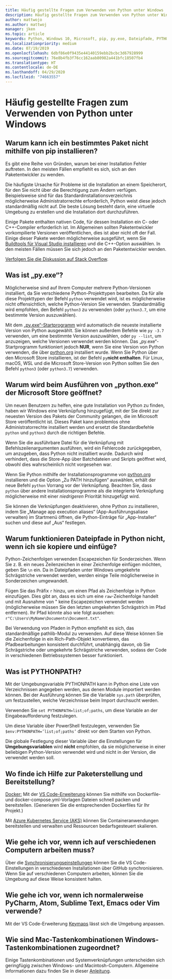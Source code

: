 ```yaml
---
title: Häufig gestellte Fragen zum Verwenden von Python unter Windows
description: Häufig gestellte Fragen zum Verwenden von Python unter Windows
author: mattwojo
ms.author: mattwoj
manager: jken
ms.topic: article
keywords: Python, Windows 10, Microsoft, pip, py.exe, Dateipfade, PYTHONPATH, Python-Entwicklung, Python-Paketerstellung
ms.localizationpriority: medium
ms.date: 07/19/2019
ms.openlocfilehash: 6dbf86e0f9435e44140159ebb2bcbc3d67928999
ms.sourcegitcommit: 76e8b4fb3f76cc162aab80982a441bfc18507fb4
ms.translationtype: HT
ms.contentlocale: de-DE
ms.lasthandoff: 04/29/2020
ms.locfileid: "74663557"
---
```

# <a name="frequently-asked-questions-about-using-python-on-windows"></a>Häufig gestellte Fragen zum Verwenden von Python unter Windows

## <a name="why-cant-i-pip-install-a-certain-package"></a>Warum kann ich ein bestimmtes Paket nicht mithilfe von pip installieren?

Es gibt eine Reihe von Gründen, warum bei einer Installation Fehler auftreten. In den meisten Fällen empfiehlt es sich, sich an den Paketentwickler zu wenden.

Die häufigste Ursache für Probleme ist die Installation an einem Speicherort, für den Sie nicht über die Berechtigung zum Ändern verfügen. Beispielsweise sind für das Standardinstallationsverzeichnis möglicherweise Administratorrechte erforderlich, Python weist diese jedoch standardmäßig nicht auf. Die beste Lösung besteht darin, eine virtuelle Umgebung zu erstellen und die Installation dort durchzuführen.

Einige Pakete enthalten nativen Code, für dessen Installation ein C- oder C++-Compiler erforderlich ist. Im Allgemeinen sollten Paketentwickler vorkompilierte Versionen veröffentlichen, dies ist aber nicht oft der Fall. Einige dieser Pakete werden möglicherweise ausgeführt, wenn Sie [Buildtools für Visual Studio installieren](https://visualstudio.microsoft.com/downloads/#build-tools-for-visual-studio-2019) und die C++-Option auswählen. In den meisten Fällen müssen Sie sich jedoch an den Paketentwickler wenden.

[Verfolgen Sie die Diskussion auf Stack Overflow](https://stackoverflow.com/questions/4750806/how-do-i-install-pip-on-windows/12476379).

## <a name="what-is-pyexe"></a>Was ist „py.exe“?

Möglicherweise sind auf Ihrem Computer mehrere Python-Versionen installiert, da Sie verschiedene Python-Projekttypen bearbeiten. Da für alle diese Projekttypen der Befehl `python` verwendet wird, ist es möglicherweise nicht offensichtlich, welche Python-Version Sie verwenden. Standardmäßig wird empfohlen, den Befehl `python3` zu verwenden (oder `python3.7`, um eine bestimmte Version auszuwählen).

Mit dem [„py.exe“-Startprogramm](https://docs.python.org/3/using/windows.html#launcher) wird automatisch die neueste installierte Version von Python ausgewählt. Sie können außerdem Befehle wie `py -3.7` verwenden, um eine bestimmte Version auszuwählen, oder `py --list`, um anzuzeigen, welche Versionen verwendet werden können. Das „py.exe“-Startprogramm funktioniert jedoch **NUR**, wenn Sie eine Version von Python verwenden, die über [python.org](https://www.python.org/downloads/windows/) installiert wurde. Wenn Sie Python über den Microsoft Store installieren, ist der Befehl `py`**nicht enthalten**. Für Linux, macOS, WSL und die Microsoft Store-Version von Python sollten Sie den Befehl `python3` (oder `python3.7`) verwenden.

## <a name="why-does-running-pythonexe-open-the-microsoft-store"></a>Warum wird beim Ausführen von „python.exe“ der Microsoft Store geöffnet?

Um neuen Benutzern zu helfen, eine gute Installation von Python zu finden, haben wir Windows eine Verknüpfung hinzugefügt, mit der Sie direkt zur neuesten Version des Pakets der Community gelangen, die im Microsoft Store veröffentlicht ist. Dieses Paket kann problemlos ohne Administratorrechte installiert werden und ersetzt die Standardbefehle `python` und `python3` durch die richtigen Befehle.

Wenn Sie die ausführbare Datei für die Verknüpfung mit Befehlszeilenargumenten ausführen, wird ein Fehlercode zurückgegeben, um anzugeben, dass Python nicht installiert wurde. Dadurch wird verhindert, dass die Store-App über Batchdateien und Skripts geöffnet wird, obwohl dies wahrscheinlich nicht vorgesehen war.

Wenn Sie Python mithilfe der Installationsprogramme von [python.org](https://www.python.org/downloads/windows/) installieren und die Option „Zu PATH hinzufügen“ auswählen, erhält der neue Befehl `python` Vorrang vor der Verknüpfung. Beachten Sie, dass `python` über andere Installationsprogramme als die integrierte Verknüpfung möglicherweise mit einer _niedrigeren_ Priorität hinzugefügt wird.

Sie können die Verknüpfungen deaktivieren, ohne Python zu installieren, indem Sie „Manage app execution aliases“ (App-Ausführungsaliase verwalten) im Startmenü öffnen, die Python-Einträge für „App-Installer“ suchen und diese auf „Aus“ festlegen.

## <a name="why-dont-file-paths-work-in-python-when-i-copy-paste-them"></a>Warum funktionieren Dateipfade in Python nicht, wenn ich sie kopiere und einfüge?

Python-Zeichenfolgen verwenden Escapezeichen für Sonderzeichen. Wenn Sie z. B. ein neues Zeilenzeichen in einer Zeichenfolge einfügen möchten, geben Sie `\n` ein. Da in Dateipfaden unter Windows umgekehrte Schrägstriche verwendet werden, werden einige Teile möglicherweise in Sonderzeichen umgewandelt.

Fügen Sie das Präfix `r` hinzu, um einen Pfad als Zeichenfolge in Python einzufügen. Dies gibt an, dass es sich um eine `raw`-Zeichenfolge handelt und mit Ausnahme von \" keine Escapezeichen verwendet werden (möglicherweise müssen Sie den letzten umgekehrten Schrägstrich im Pfad entfernen). Ihr Pfad könnte also wie folgt aussehen: `r"C:\Users\MyName\Documents\Document.txt"`.

Bei Verwendung von Pfaden in Python empfiehlt es sich, das standardmäßige pathlib-Modul zu verwenden. Auf diese Weise können Sie die Zeichenfolge in ein Rich-Path-Objekt konvertieren, das Pfadbearbeitungen konsistent durchführt, unabhängig davon, ob Sie Schrägstriche oder umgekehrte Schrägstriche verwenden, sodass der Code in verschiedenen Betriebssystemen besser funktioniert.

## <a name="what-is-pythonpath"></a>Was ist PYTHONPATH?

Mit der Umgebungsvariable PYTHONPATH kann in Python eine Liste von Verzeichnissen angegeben werden, aus denen Module importiert werden können. Bei der Ausführung können Sie die Variable `sys.path` überprüfen, um festzustellen, welche Verzeichnisse beim Import durchsucht werden.

Verwenden Sie `set PYTHONPATH=list;of;paths`, um diese Variable an der Eingabeaufforderung festzulegen.

Um diese Variable über PowerShell festzulegen, verwenden Sie `$env:PYTHONPATH=’list;of;paths’` direkt vor dem Starten von Python.

Die globale Festlegung dieser Variable über die Einstellungen für **Umgebungsvariablen** wird **nicht** empfohlen, da sie möglicherweise in einer beliebigen Python-Version verwendet wird und nicht in der Version, die verwendet werden soll.

## <a name="where-can-i-find-help-with-packaging-and-deployment"></a>Wo finde ich Hilfe zur Paketerstellung und Bereitstellung?

[Docker:](https://code.visualstudio.com/docs/azure/docker) Mit der [VS Code-Erweiterung](https://code.visualstudio.com/docs/azure/docker) können Sie mithilfe von Dockerfile- und docker-compose.yml-Vorlagen Dateien schnell packen und bereitstellen. (Generieren Sie die entsprechenden Dockerfiles für Ihr Projekt.)

Mit [Azure Kubernetes Service (AKS)](https://docs.microsoft.com/azure/aks/) können Sie Containeranwendungen bereitstellen und verwalten und Ressourcen bedarfsgesteuert skalieren.

## <a name="what-if-i-need-to-work-across-different-machines"></a>Wie gehe ich vor, wenn ich auf verschiedenen Computern arbeiten muss?

Über die [Synchronisierungseinstellungen](https://marketplace.visualstudio.com/items?itemName=Shan.code-settings-sync) können Sie die VS Code-Einstellungen in verschiedenen Installationen über GitHub synchronisieren. Wenn Sie auf verschiedenen Computern arbeiten, können Sie die Umgebung auf diese Weise konsistent halten.

## <a name="what-if-im-used-to-using-pycharm-atom-sublime-text-emacs-or-vim"></a>Wie gehe ich vor, wenn ich normalerweise PyCharm, Atom, Sublime Text, Emacs oder Vim verwende?

Mit der VS Code-Erweiterung [Keymaps](https://marketplace.visualstudio.com/search?target=VSCode&category=Keymaps&sortBy=Downloads) lässt sich die Umgebung anpassen.

## <a name="how-do-mac-shortcut-keys-map-to-windows-shortcut-keys"></a>Wie sind Mac-Tastenkombinationen Windows-Tastenkombinationen zugeordnet?

Einige Tastenkombinationen und Systemverknüpfungen unterscheiden sich geringfügig zwischen Windows- und Macintosh-Computern. Allgemeine Informationen dazu finden Sie in dieser [Anleitung](../dev-environment/mac-to-windows.md).
